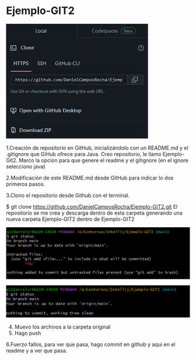 # Ejemplo-GIT2

![crea nuevo repo](./img/Captura.PNG)


1.Creación de repositorio en GitHub, inicializándolo con un README.md y el .gitignore que GiHub ofrece para Java.
    Creo repositorio, le llamo Ejemplo-Git2.
    Marco la opcion para que genere el readme y el gitignore (en el ignore selecciono java)

2.Modificación de este README.md desde GitHub para indicar lo dos primeros pasos.

3.Clono el repositorio desde Github con el terminal.

$ git clone https://github.com/DanielCamposRocha/Ejemplo-GIT2.git
El repositorio se me crea y descarga dentro de esta carpeta generando una nueva carpeta Ejemplo-GIT2 dentro de Ejemplo-GIT2

![crea nueva carpeta](./img/Captura2.PNG)

![resultado](./img/Captura3.PNG)

4. Muevo los archivos a la carpeta original
5. Hago push

6.Fuerzo fallos, para ver que pasa, hago commit en github y aqui en el readme y a ver que pasa.

